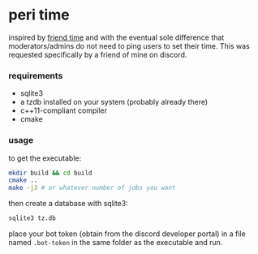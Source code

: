 # peri time

inspired by [friend time](https://github.com/KevinNovak/Friend-Time) and with the eventual sole difference that
moderators/admins do not need to ping users to set their time. This was requested specifically by a friend of mine on discord.

### requirements
* sqlite3
* a tzdb installed on your system (probably already there)
* c++11-compliant compiler
* cmake

### usage
to get the executable:

```sh
mkdir build && cd build
cmake ..
make -j3 # or whatever number of jobs you want
```

then create a database with sqlite3:

```sh
sqlite3 tz.db
```

place your bot token (obtain from the discord developer portal) in a file named `.bot-token` in the same folder as the executable and run.

